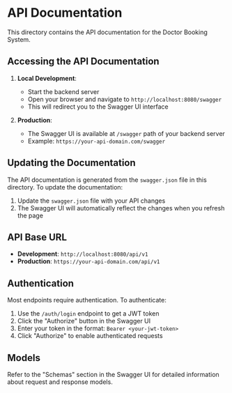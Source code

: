 # API Documentation

This directory contains the API documentation for the Doctor Booking System.

## Accessing the API Documentation

1. **Local Development**:
   - Start the backend server
   - Open your browser and navigate to `http://localhost:8080/swagger`
   - This will redirect you to the Swagger UI interface

2. **Production**:
   - The Swagger UI is available at `/swagger` path of your backend server
   - Example: `https://your-api-domain.com/swagger`

## Updating the Documentation

The API documentation is generated from the `swagger.json` file in this directory. To update the documentation:

1. Update the `swagger.json` file with your API changes
2. The Swagger UI will automatically reflect the changes when you refresh the page

## API Base URL

- **Development**: `http://localhost:8080/api/v1`
- **Production**: `https://your-api-domain.com/api/v1`

## Authentication

Most endpoints require authentication. To authenticate:

1. Use the `/auth/login` endpoint to get a JWT token
2. Click the "Authorize" button in the Swagger UI
3. Enter your token in the format: `Bearer <your-jwt-token>`
4. Click "Authorize" to enable authenticated requests

## Models

Refer to the "Schemas" section in the Swagger UI for detailed information about request and response models.
